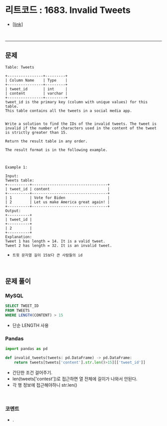 리트코드 : 1683. Invalid Tweets
===

* [[link]](https://leetcode.com/problems/invalid-tweets/)
<br>

---

## 문제
```text
Table: Tweets

+----------------+---------+
| Column Name    | Type    |
+----------------+---------+
| tweet_id       | int     |
| content        | varchar |
+----------------+---------+
tweet_id is the primary key (column with unique values) for this table.
This table contains all the tweets in a social media app.
 

Write a solution to find the IDs of the invalid tweets. The tweet is invalid if the number of characters used in the content of the tweet is strictly greater than 15.

Return the result table in any order.

The result format is in the following example.

 

Example 1:

Input: 
Tweets table:
+----------+----------------------------------+
| tweet_id | content                          |
+----------+----------------------------------+
| 1        | Vote for Biden                   |
| 2        | Let us make America great again! |
+----------+----------------------------------+
Output: 
+----------+
| tweet_id |
+----------+
| 2        |
+----------+
Explanation: 
Tweet 1 has length = 14. It is a valid tweet.
Tweet 2 has length = 32. It is an invalid tweet.
```

* `트윗 문자열 길이 15보다 큰 사람들의 id`

<br>

## 문제 풀이

### **MySQL**
```SQL
SELECT TWEET_ID
FROM TWEETS
WHERE LENGTH(CONTENT) > 15
```

* 단순 LENGTH 사용
  
### **Pandas**
```python
import pandas as pd

def invalid_tweets(tweets: pd.DataFrame) -> pd.DataFrame:
    return tweets[tweets['content'].str.len()>15][['tweet_id']]
```

* 간단한 조건 걸어주기.
* len(tweets['contest'])로 접근하면 열 전체에 길이가 나와서 안된다.
* 각 행 정보에 접근해야하니 str.len()
  
<br>

### **코멘트**
* .

